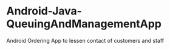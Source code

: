 # Android-Java-QueuingAndManagementApp


Android Ordering App to lessen contact of customers and staff
